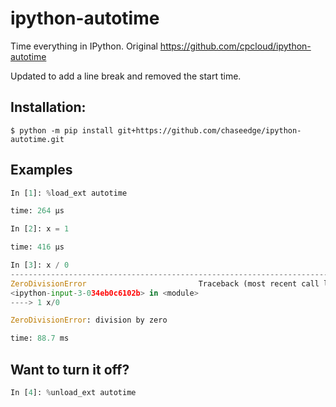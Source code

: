 # ipython-autotime

Time everything in IPython. Original https://github.com/cpcloud/ipython-autotime

Updated to add a line break and removed the start time.

## Installation:

```console
$ python -m pip install git+https://github.com/chaseedge/ipython-autotime.git
```

## Examples

```python
In [1]: %load_ext autotime

time: 264 µs

In [2]: x = 1

time: 416 µs

In [3]: x / 0
---------------------------------------------------------------------------
ZeroDivisionError                         Traceback (most recent call last)
<ipython-input-3-034eb0c6102b> in <module>
----> 1 x/0

ZeroDivisionError: division by zero

time: 88.7 ms
```

## Want to turn it off?

```python
In [4]: %unload_ext autotime
```
